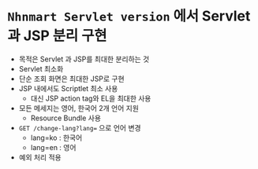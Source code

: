 # `Nhnmart Servlet version` 에서 Servlet 과 JSP 분리 구현

* 목적은 Servlet 과 JSP를 최대한 분리하는 것
* Servlet 최소화
* 단순 조회 화면은 최대한 JSP로 구현
* JSP 내에서도 Scriptlet 최소 사용
    * 대신 JSP action tag와 EL을 최대한 사용
* 모든 메세지는 영어, 한국어 2개 언어 지원
    * Resource Bundle 사용
* `GET /change-lang?lang=` 으로 언어 변경
    * lang=ko : 한국어
    * lang=en : 영어
* 예외 처리 적용